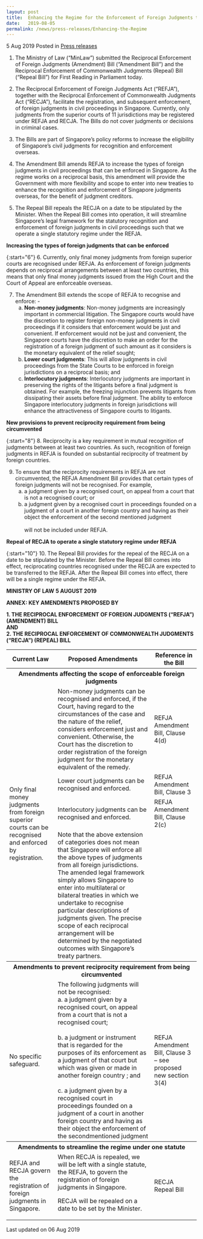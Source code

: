 ```yaml
---
layout: post
title:  Enhancing the Regime for the Enforcement of Foreign Judgments through the Reciprocal Enforcement of Foreign Judgments (Amendment) Bill and the Reciprocal Enforcement of Commonwealth Judgments (Repeal) Bill
date:   2019-08-05
permalink: /news/press-releases/Enhancing-the-Regime
---
```


5 Aug 2019 Posted in [Press releases](/news/press-releases)


1. The Ministry of Law (“MinLaw”) submitted the Reciprocal Enforcement of Foreign Judgments (Amendment) Bill (“Amendment Bill”) and the Reciprocal Enforcement of Commonwealth Judgments (Repeal) Bill (“Repeal Bill”) for First Reading in Parliament today.
 
2. The Reciprocal Enforcement of Foreign Judgments Act (“REFJA”), together with the Reciprocal Enforcement of Commonwealth Judgments Act (“RECJA”), facilitate the registration, and subsequent enforcement, of foreign judgments in civil proceedings in Singapore. Currently, only judgments from the superior courts of 11 jurisdictions may be registered under REFJA and RECJA. The Bills do not cover judgments or decisions in criminal cases.
 
3. The Bills are part of Singapore’s policy reforms to increase the eligibility of Singapore’s civil judgments for recognition and enforcement overseas. 
 
4. The Amendment Bill amends REFJA to increase the types of foreign judgments in civil proceedings that can be enforced in Singapore. As the regime works on a reciprocal basis, this amendment will provide the Government with more flexibility and scope to enter into new treaties to enhance the recognition and enforcement of Singapore judgments overseas, for the benefit of judgment creditors.
 
5. The Repeal Bill repeals the RECJA on a date to be stipulated by the Minister. When the Repeal Bill comes into operation, it will streamline Singapore’s legal framework for the statutory recognition and enforcement of foreign judgments in civil proceedings such that we operate a single statutory regime under the REFJA.


**Increasing the types of foreign judgments that can be enforced**

{:start="6"}
6. Currently, only final money judgments from foreign superior courts are recognised under REFJA. As enforcement of foreign judgments depends on reciprocal arrangements between at least two countries, this means that only final money judgments issued from the High Court and the Court of Appeal are enforceable overseas.
 

<ol start="7">
<li>The Amendment Bill extends the scope of REFJA to recognise and enforce: - 

<ol style="list-style-type: lower-alpha">
<li><b>Non-money judgments</b>: Non-money judgments are increasingly important in commercial litigation. The Singapore courts would have the discretion to register foreign non-money judgments in civil proceedings if it considers that enforcement would be just and convenient. If enforcement would not be just and convenient, the Singapore courts have the discretion to make an order for the registration of a foreign judgment of such amount as it considers is the monetary equivalent of the relief sought;</li>
<li><b>Lower court judgments</b>: This will allow judgments in civil proceedings from the State Courts to be enforced in foreign jurisdictions on a reciprocal basis; and</li>
<li><b>Interlocutory judgments</b>: Interlocutory judgments are important in preserving the rights of the litigants before a final judgment is obtained. For example, the freezing injunction prevents litigants from dissipating their assets before final judgment. The ability to enforce Singapore interlocutory judgments in foreign jurisdictions will enhance the attractiveness of Singapore courts to litigants.</li>
</ol>
</li>

</ol>


**New provisions to prevent reciprocity requirement from being circumvented**


{:start="8"} 
8. Reciprocity is a key requirement in mutual recognition of judgments between at least two countries. As such, recognition of foreign judgments in REFJA is founded on substantial reciprocity of treatment by foreign countries.
 
<ol start="9">
<li>To ensure that the reciprocity requirements in REFJA are not circumvented, the REFJA Amendment Bill provides that certain types of foreign judgments will not be recognised. For example, 
<ol style="list-style-type: lower-alpha">
<li>a judgment given by a recognised court, on appeal from a court that is not a recognised court; or</li>
<li>a judgment given by a recognised court in proceedings founded on a judgment of a court in another foreign country and having as their object the enforcement of the second mentioned judgment
<br>
 <br>
will not be included under REFJA.</li>
</ol>
</li>
</ol>

**Repeal of RECJA to operate a single statutory regime under REFJA**

{:start="10"} 
10. The Repeal Bill provides for the repeal of the RECJA on a date to be stipulated by the Minister. Before the Repeal Bill comes into effect, reciprocating countries recognised under the RECJA are expected to be transferred to the REFJA. After the Repeal Bill comes into effect, there will be a single regime under the REFJA.


**MINISTRY OF LAW**
**5 AUGUST 2019**

**ANNEX: KEY AMENDMENTS PROPOSED BY**

**1. THE RECIPROCAL ENFORCEMENT OF FOREIGN JUDGMENTS (“REFJA”) (AMENDMENT) BILL**  
**AND**  
**2. THE RECIPROCAL ENFORCEMENT OF COMMONWEALTH JUDGMENTS (“RECJA”) (REPEAL) BILL**  


<table class="table-h">
  <tr>
    <th>Current Law</th>
	<th>Proposed Amendments</th>
    <th>Reference in the Bill</th> 
  </tr>
  
  <th colspan="3">Amendments affecting the scope of enforceable foreign judgments</th>
  
  <tr>
  <td rowspan="4">Only final money judgments from foreign superior courts can be recognised and enforced by registration.</td>
  <td>Non-money judgments can be recognised and enforced, if the Court, having regard to the circumstances of the case and the nature of the relief, considers enforcement just and convenient. Otherwise, the Court has the discretion to order registration of the foreign judgment for the monetary equivalent of the remedy.</td>
  <td>REFJA Amendment Bill, Clause 4(d)</td>
  </tr>
  <tr>
  <td>Lower court judgments can be recognised and enforced.</td>
  <td>REFJA Amendment Bill, Clause 3</td>
  </tr>
  <tr>
  <td>Interlocutory judgments can be recognised and enforced.</td>
  <td>REFJA Amendment Bill, Clause 2(c)</td>
  </tr>
  <tr>
  <td>Note that the above extension of categories does not mean that Singapore will enforce all the above types of judgments from all foreign jurisdictions. The amended legal framework simply allows Singapore to enter into multilateral or bilateral treaties in which we undertake to recognise particular descriptions of judgments given. The precise scope of each reciprocal arrangement will be determined by the negotiated outcomes with Singapore’s treaty partners.</td>
  <td></td>
  </tr>
  <tr>
  <th colspan="3">Amendments to prevent reciprocity requirement from being circumvented</th>
  </tr>
  <tr>
  <td>No specific safeguard.</td>
  <td>The following judgments will not be recognised:
 <br>
a.                  a judgment given by a recognised court, on appeal from a court that is not a recognised court;
<br> 
<br>
b.                 a judgment or instrument that is regarded for the purposes of its enforcement as a judgment of that court but which was given or made in another foreign country ; and
 <br>
 <br>
c.                  a judgment given by a recognised court in proceedings founded on a judgment of a court in another foreign country and having as their object the enforcement of the secondmentioned judgment</td>
<td>REFJA Amendment Bill, Clause 3 – see proposed new section 3(4)</td>
  </tr>
  
  
<tr>
<th colspan="3">Amendments to streamline the regime under one statute</th>
</tr>
<tr>
<td>REFJA and RECJA govern the registration of foreign judgments in Singapore.</td>
<td>When RECJA is repealed, we will be left with a single statute, the REFJA, to govern the registration of foreign judgments in Singapore.
 
RECJA will be repealed on a date to be set by the Minister.</td>
<td>RECJA Repeal Bill</td>
</tr>
</table>


<p class="right-side-updated">Last updated on 06 Aug 2019 </p>
